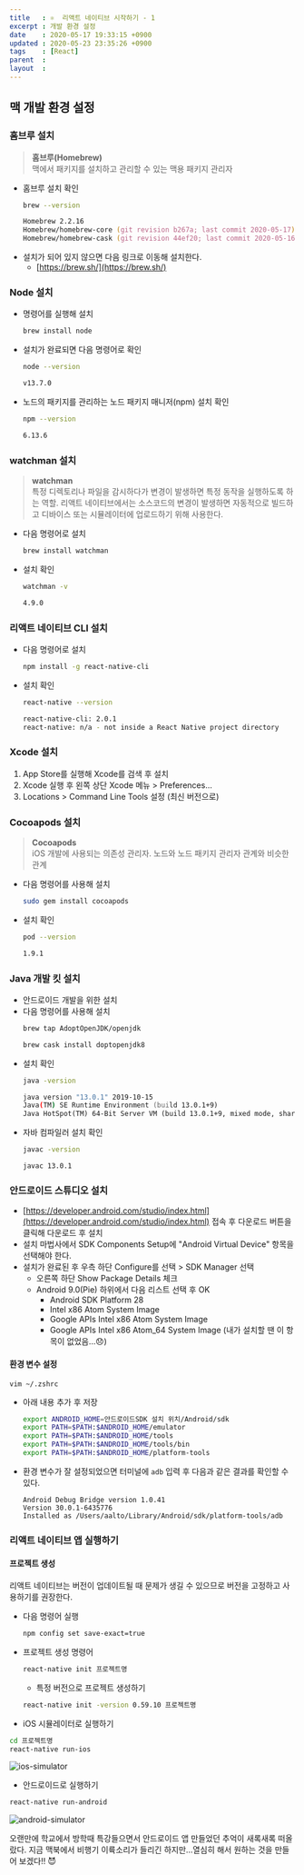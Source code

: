```yaml
---
title   : ⚛️  리액트 네이티브 시작하기 - 1  
excerpt : 개발 환경 설정
date    : 2020-05-17 19:33:15 +0900
updated : 2020-05-23 23:35:26 +0900
tags    : [React]
parent  : 
layout  :
---
```


## 맥 개발 환경 설정

### 홈브루 설치 
> **홈브루(Homebrew)**   
맥에서 패키지를 설치하고 관리할 수 있는 맥용 패키지 관리자 

- 홈브루 설치 확인
    ``` zsh
    brew --version 
    ```
    ``` zsh
    Homebrew 2.2.16
    Homebrew/homebrew-core (git revision b267a; last commit 2020-05-17)
    Homebrew/homebrew-cask (git revision 44ef20; last commit 2020-05-16)
    ```
- 설치가 되어 있지 않으면 다음 링크로 이동해 설치한다.
    - [https://brew.sh/](https://brew.sh/)


### Node 설치
- 명령어를 실행해 설치
    ``` zsh
    brew install node
    ```
- 설치가 완료되면 다음 명령어로 확인 
    ``` zsh
    node --version
    ```
    ``` zsh
    v13.7.0
    ```
- 노드의 패키지를 관리하는 노드 패키지 매니저(npm) 설치 확인
    ``` zsh
    npm --version
    ```
    ``` zsh
    6.13.6
    ```

### watchman 설치
> **watchman**  
특정 디렉토리나 파일을 감시하다가 변경이 발생하면 특정 동작을 실행하도록 하는 역할. 리액트 네이티브에서는 소스코드의 변경이 발생하면 자동적으로 빌드하고 디바이스 또는 시뮬레이터에 업로드하기 위해 사용한다. 

- 다음 명령어로 설치
    ``` zsh
    brew install watchman
    ```
- 설치 확인
    ``` zsh
    watchman -v
    ```
    ``` zsh
    4.9.0
    ```

### 리액트 네이티브 CLI 설치 
- 다음 명령어로 설치 
    ``` zsh
    npm install -g react-native-cli
    ```
- 설치 확인
    ``` zsh
    react-native --version
    ```
    ``` zsh
    react-native-cli: 2.0.1
    react-native: n/a - not inside a React Native project directory
    ```

### Xcode 설치 
1. App Store를 실행해 Xcode를 검색 후 설치 
2. Xcode 실행 후 왼쪽 상단 Xcode 메뉴 > Preferences...
3. Locations > Command Line Tools 설정 (최신 버전으로)

### Cocoapods 설치

> **Cocoapods**  
iOS 개발에 사용되는 의존성 관리자. 노드와 노드 패키지 관리자 관계와 비슷한 관계 

- 다음 명령어를 사용해 설치 
    ``` zsh 
    sudo gem install cocoapods 
    ``` 
- 설치 확인 
    ``` zsh
    pod --version
    ```
    ``` zsh
    1.9.1
    ```

### Java 개발 킷 설치 
- 안드로이드 개발을 위한 설치 
- 다음 명령어를 사용해 설치 
    ``` zsh
    brew tap AdoptOpenJDK/openjdk 
    ```
    ``` zsh
    brew cask install doptopenjdk8
    ```
- 설치 확인 
    ``` zsh 
    java -version
    ```
    ``` zsh
    java version "13.0.1" 2019-10-15
    Java(TM) SE Runtime Environment (build 13.0.1+9)
    Java HotSpot(TM) 64-Bit Server VM (build 13.0.1+9, mixed mode, sharing)
    ```
- 자바 컴파일러 설치 확인 
    ``` zsh 
    javac -version
    ```
    ```
    javac 13.0.1
    ```

### 안드로이드 스튜디오 설치
- [https://developer.android.com/studio/index.html](https://developer.android.com/studio/index.html) 접속 후 다운로드 버튼을 클릭해 다운로드 후 설치 
- 설치 마법사에서 SDK Components Setup에 "Android Virtual Device" 항목을 선택해야 한다. 
- 설치가 완료된 후 우측 하단 Configure를 선택 > SDK Manager 선택 
    - 오른쪽 하단 Show Package Details 체크 
    - Android 9.0(Pie) 하위에서 다음 리스트 선택 후 OK 
        - Android SDK Platform 28
        - Intel x86 Atom System Image 
        - Google APIs Intel x86 Atom System Image
        - Google APIs Intel x86 Atom_64 System Image (내가 설치할 땐 이 항목이 없었음...😞)  
    
#### 환경 변수 설정 
```
vim ~/.zshrc
```
- 아래 내용 추가 후 저장 
    ``` zsh
    export ANDROID_HOME=안드로이드SDK 설치 위치/Android/sdk
    export PATH=$PATH:$ANDROID_HOME/emulator
    export PATH=$PATH:$ANDROID_HOME/tools
    export PATH=$PATH:$ANDROID_HOME/tools/bin
    export PATH=$PATH:$ANDROID_HOME/platform-tools
    ```

- 환경 변수가 잘 설정되었으면 터미널에 `adb` 입력 후 다음과 같은 결과를 확인할 수 있다.
    ```
    Android Debug Bridge version 1.0.41
    Version 30.0.1-6435776
    Installed as /Users/aalto/Library/Android/sdk/platform-tools/adb
    ```


### 리액트 네이티브 앱 실행하기

#### 프로젝트 생성 
리액트 네이티브는 버전이 업데이트될 때 문제가 생길 수 있으므로 버전을 고정하고 사용하기를 권장한다. 
- 다음 명령어 실행
    ``` zsh
    npm config set save-exact=true
    ```
- 프로젝트 생성 명령어
    ``` zsh
    react-native init 프로젝트명 
    ```
    - 특정 버전으로 프로젝트 생성하기 
    ``` zsh
    react-native init -version 0.59.10 프로젝트명 
    ```

- iOS 시뮬레이터로 실행하기 
```zsh
cd 프로젝트명
react-native run-ios 
```    

![ios-simulator](../_posts/images/React-Native-tutorial/106074130-a9db5880-614e-11eb-9118-036b0d348c78.png)
- 안드로이드로 실행하기 
``` zsh
react-native run-android 
```  

![android-simulator](../_posts/images/React-Native-tutorial/106074139-ab0c8580-614e-11eb-82be-2efa03803dbb.png)


오랜만에 학교에서 방학때 특강들으면서 안드로이드 앱 만들었던 추억이 새록새록 떠올랐다. 지금 맥북에서 비행기 이륙소리가 들리긴 하지만...열심히 해서 원하는 것을 만들어 보겠다!! 😈
